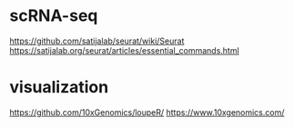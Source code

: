 # scRNA-seq
https://github.com/satijalab/seurat/wiki/Seurat  
https://satijalab.org/seurat/articles/essential_commands.html

# visualization
https://github.com/10xGenomics/loupeR/
https://www.10xgenomics.com/
